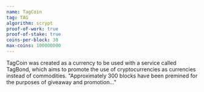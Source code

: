 ```yaml
---
name: TagCoin
tag: TAG
algorithm: scrypt
proof-of-work: true
proof-of-stake: true
coins-per-block: 30
max-coins: 100000000
---
```


TagCoin was created as a currency to be used with a service called TagBond,
which aims to promote the use of cryptocurrencies as currencies instead of
commodities. "Approximately 300 blocks have been premined for the purposes of
giveaway and promotion..."